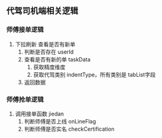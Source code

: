 ## 代驾司机端相关逻辑

### 师傅接单逻辑

1. 下拉刷新 查看是否有新单
   1. 判断是否存在 userId
   2. 查看是否有新的单 taskData
      1. 获取精度维度 
      2. 获取代驾类别 indentType，所有类别是 tabList字段
   3. 返回数据

### 师傅抢单逻辑

1. 调用接单函数 jiedan 
   1. 判断师傅是否上线 onLineFlag
   2. 判断师傅是否实名 checkCertification

